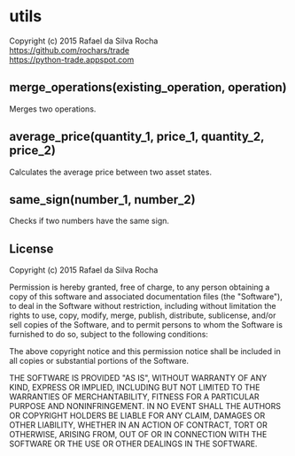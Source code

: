 # utils
Copyright (c) 2015 Rafael da Silva Rocha  
https://github.com/rochars/trade  
https://python-trade.appspot.com


## merge_operations(existing_operation, operation)
Merges two operations.


## average_price(quantity_1, price_1, quantity_2, price_2)
Calculates the average price between two asset states.


## same_sign(number_1, number_2)
Checks if two numbers have the same sign.


## License
Copyright (c) 2015 Rafael da Silva Rocha

Permission is hereby granted, free of charge, to any person obtaining a copy
of this software and associated documentation files (the "Software"), to deal
in the Software without restriction, including without limitation the rights
to use, copy, modify, merge, publish, distribute, sublicense, and/or sell
copies of the Software, and to permit persons to whom the Software is
furnished to do so, subject to the following conditions:

The above copyright notice and this permission notice shall be included in
all copies or substantial portions of the Software.

THE SOFTWARE IS PROVIDED "AS IS", WITHOUT WARRANTY OF ANY KIND, EXPRESS OR
IMPLIED, INCLUDING BUT NOT LIMITED TO THE WARRANTIES OF MERCHANTABILITY,
FITNESS FOR A PARTICULAR PURPOSE AND NONINFRINGEMENT. IN NO EVENT SHALL THE
AUTHORS OR COPYRIGHT HOLDERS BE LIABLE FOR ANY CLAIM, DAMAGES OR OTHER
LIABILITY, WHETHER IN AN ACTION OF CONTRACT, TORT OR OTHERWISE, ARISING FROM,
OUT OF OR IN CONNECTION WITH THE SOFTWARE OR THE USE OR OTHER DEALINGS IN
THE SOFTWARE.
